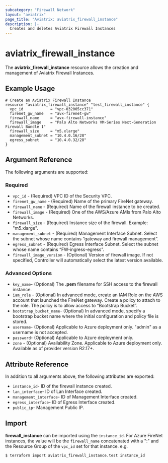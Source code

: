 ```yaml
---
subcategory: "Firewall Network"
layout: "aviatrix"
page_title: "Aviatrix: aviatrix_firewall_instance"
description: |-
  Creates and deletes Aviatrix Firewall Instances
---
```


# aviatrix_firewall_instance

The **aviatrix_firewall_instance** resource allows the creation and management of Aviatrix Firewall Instances.

## Example Usage

```hcl
# Create an Aviatrix Firewall Instance
resource "aviatrix_firewall_instance" "test_firewall_instance" {
  vpc_id            = "vpc-032005cc371"
  firenet_gw_name   = "avx-firenet-gw"
  firewall_name     = "avx-firewall-instance"
  firewall_image    = "Palo Alto Networks VM-Series Next-Generation Firewall Bundle 1"
  firewall_size     = "m5.xlarge"
  management_subnet = "10.4.0.16/28"
  egress_subnet     = "10.4.0.32/28"
}
```

## Argument Reference

The following arguments are supported:

### Required
* `vpc_id` - (Required) VPC ID of the Security VPC.
* `firenet_gw_name` - (Required) Name of the primary FireNet gateway.
* `firewall_name` - (Required) Name of the firewall instance to be created.
* `firewall_image` - (Required) One of the AWS/Azure AMIs from Palo Alto Networks.
* `firewall_size` - (Required) Instance size of the firewall. Example: "m5.xlarge".  
* `management_subnet` - (Required) Management Interface Subnet. Select the subnet whose name contains “gateway and firewall management”.
* `egress_subnet` - (Required) Egress Interface Subnet. Select the subnet whose name contains “FW-ingress-egress”.
* `firewall_image_version` - (Optional) Version of firewall image. If not specified, Controller will automatically select the latest version available.

### Advanced Options
* `key_name`- (Optional) The **.pem** filename for SSH access to the firewall instance.
* `iam_role` - (Optional) In advanced mode, create an IAM Role on the AWS account that launched the FireNet gateway. Create a policy to attach to the role. The policy is to allow access to “Bootstrap Bucket”.
* `bootstrap_bucket_name`- (Optional) In advanced mode, specify a bootstrap bucket name where the initial configuration and policy file is stored.
* `username`- (Optional) Applicable to Azure deployment only. "admin" as a username is not accepted.
* `password`- (Optional) Applicable to Azure deployment only.
* `zone` - (Optional) Availability Zone. Applicable to Azure deployment only. Available as of provider version R2.17+.

## Attribute Reference

In addition to all arguments above, the following attributes are exported:

* `instance_id`- ID of the firewall instance created.
* `lan_interface`- ID of Lan Interface created.
* `management_interface`- ID of Management Interface created.
* `egress_interface`- ID of Egress Interface created.
* `public_ip`- Management Public IP.

## Import

**firewall_instance** can be imported using the `instance_id`. For Azure FireNet instances, the value will be the `firewall_name` concatenated with a ":" and the Resource Group of the `vpc_id` set for that instance. e.g.

```
$ terraform import aviatrix_firewall_instance.test instance_id
```
